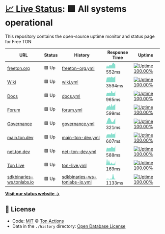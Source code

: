 # [📈 Live Status](https://ton-actions.github.io/freeton-status): <!--live status--> **🟩 All systems operational**

This repository contains the open-source uptime monitor and status page for Free TON

<!--start: status pages-->
<!-- This summary is generated by Upptime (https://github.com/upptime/upptime) -->
<!-- Do not edit this manually, your changes will be overwritten -->

| URL                                                           | Status | History                                                                                                                             | Response Time                                                                                   | Uptime                                                                                                                                                                                                                                                                   |
| ------------------------------------------------------------- | ------ | ----------------------------------------------------------------------------------------------------------------------------------- | ----------------------------------------------------------------------------------------------- | ------------------------------------------------------------------------------------------------------------------------------------------------------------------------------------------------------------------------------------------------------------------------ |
| [freeton.org](https://freeton.org)                            | 🟩 Up  | [freeton-org.yml](https://github.com/ton-actions/freeton-status/commits/master/history/freeton-org.yml)                             | <img alt="Response time graph" src="./graphs/freeton-org.png" height="20"> 552ms                | [![Uptime 100.00%](https://img.shields.io/endpoint?url=https%3A%2F%2Fraw.githubusercontent.com%2Fton-actions%2Ffreeton-status%2Fmaster%2Fapi%2Ffreeton-org%2Fuptime.json)](https://ton-actions.github.io/freeton-status/history/freeton-org)                             |
| [Wiki](https://freeton.wiki)                                  | 🟩 Up  | [wiki.yml](https://github.com/ton-actions/freeton-status/commits/master/history/wiki.yml)                                           | <img alt="Response time graph" src="./graphs/wiki.png" height="20"> 3594ms                      | [![Uptime 100.00%](https://img.shields.io/endpoint?url=https%3A%2F%2Fraw.githubusercontent.com%2Fton-actions%2Ffreeton-status%2Fmaster%2Fapi%2Fwiki%2Fuptime.json)](https://ton-actions.github.io/freeton-status/history/wiki)                                           |
| [Docs](http://docs.ton.dev)                                   | 🟩 Up  | [docs.yml](https://github.com/ton-actions/freeton-status/commits/master/history/docs.yml)                                           | <img alt="Response time graph" src="./graphs/docs.png" height="20"> 965ms                       | [![Uptime 100.00%](https://img.shields.io/endpoint?url=https%3A%2F%2Fraw.githubusercontent.com%2Fton-actions%2Ffreeton-status%2Fmaster%2Fapi%2Fdocs%2Fuptime.json)](https://ton-actions.github.io/freeton-status/history/docs)                                           |
| [Forum](https://forum.freeton.org)                            | 🟩 Up  | [forum.yml](https://github.com/ton-actions/freeton-status/commits/master/history/forum.yml)                                         | <img alt="Response time graph" src="./graphs/forum.png" height="20"> 599ms                      | [![Uptime 100.00%](https://img.shields.io/endpoint?url=https%3A%2F%2Fraw.githubusercontent.com%2Fton-actions%2Ffreeton-status%2Fmaster%2Fapi%2Fforum%2Fuptime.json)](https://ton-actions.github.io/freeton-status/history/forum)                                         |
| [Governance](https://gov.freeton.org)                         | 🟩 Up  | [governance.yml](https://github.com/ton-actions/freeton-status/commits/master/history/governance.yml)                               | <img alt="Response time graph" src="./graphs/governance.png" height="20"> 321ms                 | [![Uptime 100.00%](https://img.shields.io/endpoint?url=https%3A%2F%2Fraw.githubusercontent.com%2Fton-actions%2Ffreeton-status%2Fmaster%2Fapi%2Fgovernance%2Fuptime.json)](https://ton-actions.github.io/freeton-status/history/governance)                               |
| [main.ton.dev](http://main.ton.dev)                           | 🟩 Up  | [main-ton-dev.yml](https://github.com/ton-actions/freeton-status/commits/master/history/main-ton-dev.yml)                           | <img alt="Response time graph" src="./graphs/main-ton-dev.png" height="20"> 607ms               | [![Uptime 100.00%](https://img.shields.io/endpoint?url=https%3A%2F%2Fraw.githubusercontent.com%2Fton-actions%2Ffreeton-status%2Fmaster%2Fapi%2Fmain-ton-dev%2Fuptime.json)](https://ton-actions.github.io/freeton-status/history/main-ton-dev)                           |
| [net.ton.dev](http://net.ton.dev)                             | 🟩 Up  | [net-ton-dev.yml](https://github.com/ton-actions/freeton-status/commits/master/history/net-ton-dev.yml)                             | <img alt="Response time graph" src="./graphs/net-ton-dev.png" height="20"> 588ms                | [![Uptime 100.00%](https://img.shields.io/endpoint?url=https%3A%2F%2Fraw.githubusercontent.com%2Fton-actions%2Ffreeton-status%2Fmaster%2Fapi%2Fnet-ton-dev%2Fuptime.json)](https://ton-actions.github.io/freeton-status/history/net-ton-dev)                             |
| [Ton Live](https://ton.live)                                  | 🟩 Up  | [ton-live.yml](https://github.com/ton-actions/freeton-status/commits/master/history/ton-live.yml)                                   | <img alt="Response time graph" src="./graphs/ton-live.png" height="20"> 169ms                   | [![Uptime 100.00%](https://img.shields.io/endpoint?url=https%3A%2F%2Fraw.githubusercontent.com%2Fton-actions%2Ffreeton-status%2Fmaster%2Fapi%2Fton-live%2Fuptime.json)](https://ton-actions.github.io/freeton-status/history/ton-live)                                   |
| [sdkbinaries-ws.tonlabs.io](http://sdkbinaries-ws.tonlabs.io) | 🟩 Up  | [sdkbinaries-ws-tonlabs-io.yml](https://github.com/ton-actions/freeton-status/commits/master/history/sdkbinaries-ws-tonlabs-io.yml) | <img alt="Response time graph" src="./graphs/sdkbinaries-ws-tonlabs-io.png" height="20"> 1133ms | [![Uptime 100.00%](https://img.shields.io/endpoint?url=https%3A%2F%2Fraw.githubusercontent.com%2Fton-actions%2Ffreeton-status%2Fmaster%2Fapi%2Fsdkbinaries-ws-tonlabs-io%2Fuptime.json)](https://ton-actions.github.io/freeton-status/history/sdkbinaries-ws-tonlabs-io) |

<!--end: status pages-->

[**Visit our status website →**](https://ton-actions.github.io/freeton-status)

## 📄 License

- Code: [MIT](./LICENSE) © [Ton Actions](https://github.com/ton-actions)
- Data in the `./history` directory: [Open Database License](https://opendatacommons.org/licenses/odbl/1-0/)
